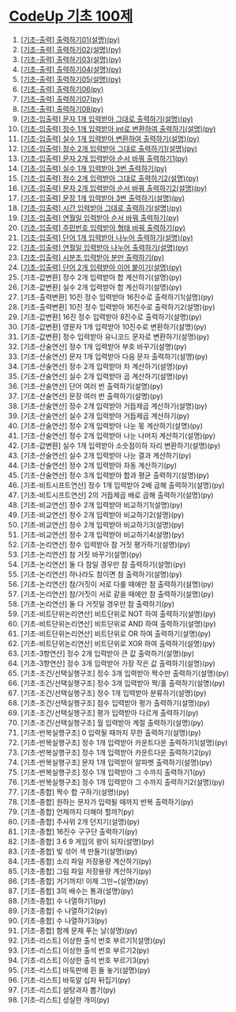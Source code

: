 # [CodeUp 기초 100제](https://codeup.kr/problemset.php?page=21)

01. [[기초-출력] 출력하기01(설명)(py)](https://github.com/hrjin0308/PythonStudy/blob/master/Basic100/Basic01.ipynb)
02. [[기초-출력] 출력하기02(설명)(py)](https://github.com/hrjin0308/PythonStudy/blob/master/Basic100/Basic02.ipynb)
03. [[기초-출력] 출력하기03(설명)(py)](https://github.com/hrjin0308/PythonStudy/blob/master/Basic100/Basic03.ipynb)
04. [[기초-출력] 출력하기04(설명)(py)](https://github.com/hrjin0308/PythonStudy/blob/master/Basic100/Basic04.ipynb)
05. [[기초-출력] 출력하기05(설명)(py)](https://github.com/hrjin0308/PythonStudy/blob/master/Basic100/Basic05.ipynb)
06. [[기초-출력] 출력하기06(py)](https://github.com/hrjin0308/PythonStudy/blob/master/Basic100/Basic06.ipynb)
07. [[기초-출력] 출력하기07(py)](https://github.com/hrjin0308/PythonStudy/blob/master/Basic100/Basic07.ipynb)
08. [[기초-출력] 출력하기08(py)](https://github.com/hrjin0308/PythonStudy/blob/master/Basic100/Basic08.ipynb)
09. [[기초-입출력] 문자 1개 입력받아 그대로 출력하기(설명)(py)](https://github.com/hrjin0308/PythonStudy/blob/master/Basic100/Basic09.ipynb)
10. [[기초-입출력] 정수 1개 입력받아 int로 변환하여 출력하기(설명)(py)](https://github.com/hrjin0308/PythonStudy/blob/master/Basic100/Basic10.ipynb)
11. [[기초-입출력] 실수 1개 입력받아 변환하여 출력하기(설명)(py)](https://github.com/hrjin0308/PythonStudy/blob/master/Basic100/Basic11.ipynb)
12. [[기초-입출력] 정수 2개 입력받아 그대로 출력하기1(설명)(py)](https://github.com/hrjin0308/PythonStudy/blob/master/Basic100/Basic12.ipynb)
13. [[기초-입출력] 문자 2개 입력받아 순서 바꿔 출력하기1(py)](https://github.com/hrjin0308/PythonStudy/blob/master/Basic100/Basic13.ipynb)
14. [[기초-입출력] 실수 1개 입력받아 3번 출력하기(py)](https://github.com/hrjin0308/PythonStudy/blob/master/Basic100/Basic14.ipynb)
15. [[기초-입출력] 정수 2개 입력받아 그대로 출력하기2(설명)(py)](https://github.com/hrjin0308/PythonStudy/blob/master/Basic100/Basic15.ipynb)
16. [[기초-입출력] 문자 2개 입력받아 순서 바꿔 출력하기2(설명)(py)](https://github.com/hrjin0308/PythonStudy/blob/master/Basic100/Basic16.ipynb)
17. [[기초-입출력] 문장 1개 입력받아 3번 출력하기(설명)(py)](https://github.com/hrjin0308/PythonStudy/blob/master/Basic100/Basic17.ipynb)
18. [[기초-입출력] 시간 입력받아 그대로 출력하기(설명)(py)](https://github.com/hrjin0308/PythonStudy/blob/master/Basic100/Basic18.ipynb)
19. [[기초-입출력] 연월일 입력받아 순서 바꿔 출력하기(py)](https://github.com/hrjin0308/PythonStudy/blob/master/Basic100/Basic19.ipynb)
20. [[기초-입출력] 주민번호 입력받아 형태 바꿔 출력하기(py)](https://github.com/hrjin0308/PythonStudy/blob/master/Basic100/Basic20.ipynb)
21. [[기초-입출력] 단어 1개 입력받아 나누어 출력하기(설명)(py)](https://github.com/hrjin0308/PythonStudy/blob/master/Basic100/Basic21.ipynb)
22. [[기초-입출력] 연월일 입력받아 나누어 출력하기(설명)(py)](https://github.com/hrjin0308/PythonStudy/blob/master/Basic100/Basic22.ipynb)
23. [[기초-입출력] 시분초 입력받아 분만 출력하기(py)](https://github.com/hrjin0308/PythonStudy/blob/master/Basic100/Basic23.ipynb)
24. [[기초-입출력] 단어 2개 입력받아 이어 붙이기(설명)(py)](https://github.com/hrjin0308/PythonStudy/blob/master/Basic100/Basic24.ipynb)
25. [기초-값변환] 정수 2개 입력받아 합 계산하기(설명)(py)
26. [기초-값변환] 실수 2개 입력받아 합 계산하기(설명)(py)
27. [기초-출력변환] 10진 정수 입력받아 16진수로 출력하기1(설명)(py)
28. [기초-출력변환] 10진 정수 입력받아 16진수로 출력하기2(설명)(py)
29. [기초-값변환] 16진 정수 입력받아 8진수로 출력하기(설명)(py)
30. [기초-값변환] 영문자 1개 입력받아 10진수로 변환하기(설명)(py)
31. [기초-값변환] 정수 입력받아 유니코드 문자로 변환하기(설명)(py)
32. [기초-산술연산] 정수 1개 입력받아 부호 바꾸기(설명)(py)
33. [기초-산술연산] 문자 1개 입력받아 다음 문자 출력하기(설명)(py)
34. [기초-산술연산] 정수 2개 입력받아 차 계산하기(설명)(py)
35. [기초-산술연산] 실수 2개 입력받아 곱 계산하기(설명)(py)
36. [기초-산술연산] 단어 여러 번 출력하기(설명)(py)
37. [기초-산술연산] 문장 여러 번 출력하기(설명)(py)
38. [기초-산술연산] 정수 2개 입력받아 거듭제곱 계산하기(설명)(py)
39. [기초-산술연산] 실수 2개 입력받아 거듭제곱 계산하기(py)
40. [기초-산술연산] 정수 2개 입력받아 나눈 몫 계산하기(설명)(py)
41. [기초-산술연산] 정수 2개 입력받아 나눈 나머지 계산하기(설명)(py)
42. [기초-값변환] 실수 1개 입력받아 소숫점이하 자리 변환하기(설명)(py)
43. [기초-산술연산] 실수 2개 입력받아 나눈 결과 계산하기(py)
44. [기초-산술연산] 정수 2개 입력받아 자동 계산하기(py)
45. [기초-산술연산] 정수 3개 입력받아 합과 평균 출력하기(설명)(py)
46. [기초-비트시프트연산] 정수 1개 입력받아 2배 곱해 출력하기(설명)(py)
47. [기초-비트시프트연산] 2의 거듭제곱 배로 곱해 출력하기(설명)(py)
48. [기초-비교연산] 정수 2개 입력받아 비교하기1(설명)(py)
49. [기초-비교연산] 정수 2개 입력받아 비교하기2(설명)(py)
50. [기초-비교연산] 정수 2개 입력받아 비교하기3(설명)(py)
51. [기초-비교연산] 정수 2개 입력받아 비교하기4(설명)(py)
52. [기초-논리연산] 정수 입력받아 참 거짓 평가하기(설명)(py)
53. [기초-논리연산] 참 거짓 바꾸기(설명)(py)
54. [기초-논리연산] 둘 다 참일 경우만 참 출력하기(설명)(py)
55. [기초-논리연산] 하나라도 참이면 참 출력하기(설명)(py)
56. [기초-논리연산] 참/거짓이 서로 다를 때에만 참 출력하기(설명)(py)
57. [기초-논리연산] 참/거짓이 서로 같을 때에만 참 출력하기(설명)(py)
58. [기초-논리연산] 둘 다 거짓일 경우만 참 출력하기(py)
59. [기초-비트단위논리연산] 비트단위로 NOT 하여 출력하기(설명)(py)
60. [기초-비트단위논리연산] 비트단위로 AND 하여 출력하기(설명)(py)
61. [기초-비트단위논리연산] 비트단위로 OR 하여 출력하기(설명)(py)
62. [기초-비트단위논리연산] 비트단위로 XOR 하여 출력하기(설명)(py)
63. [기초-3항연산] 정수 2개 입력받아 큰 값 출력하기(설명)(py)
64. [기초-3항연산] 정수 3개 입력받아 가장 작은 값 출력하기(설명)(py)
65. [기초-조건/선택실행구조] 정수 3개 입력받아 짝수만 출력하기(설명)(py)
66. [기초-조건/선택실행구조] 정수 3개 입력받아 짝/홀 출력하기(설명)(py)
67. [기초-조건/선택실행구조] 정수 1개 입력받아 분류하기(설명)(py)
68. [기초-조건/선택실행구조] 점수 입력받아 평가 출력하기(설명)(py)
69. [기초-조건/선택실행구조] 평가 입력받아 다르게 출력하기(py)
70. [기초-조건/선택실행구조] 월 입력받아 계절 출력하기(설명)(py)
71. [기초-반복실행구조] 0 입력될 때까지 무한 출력하기(설명)(py)
72. [기초-반복실행구조] 정수 1개 입력받아 카운트다운 출력하기1(설명)(py)
73. [기초-반복실행구조] 정수 1개 입력받아 카운트다운 출력하기2(py)
74. [기초-반복실행구조] 문자 1개 입력받아 알파벳 출력하기(설명)(py)
75. [기초-반복실행구조] 정수 1개 입력받아 그 수까지 출력하기1(py)
76. [기초-반복실행구조] 정수 1개 입력받아 그 수까지 출력하기2(설명)(py)
77. [기초-종합] 짝수 합 구하기(설명)(py)
78. [기초-종합] 원하는 문자가 입력될 때까지 반복 출력하기(py)
79. [기초-종합] 언제까지 더해야 할까?(py)
80. [기초-종합] 주사위 2개 던지기(설명)(py)
81. [기초-종합] 16진수 구구단 출력하기(py)
82. [기초-종합] 3 6 9 게임의 왕이 되자(설명)(py)
83. [기초-종합] 빛 섞어 색 만들기(설명)(py)
84. [기초-종합] 소리 파일 저장용량 계산하기(py)
85. [기초-종합] 그림 파일 저장용량 계산하기(py)
86. [기초-종합] 거기까지! 이제 그만~(설명)(py)
87. [기초-종합] 3의 배수는 통과(설명)(py)
88. [기초-종합] 수 나열하기1(py)
89. [기초-종합] 수 나열하기2(py)
90. [기초-종합] 수 나열하기3(py)
91. [기초-종합] 함께 문제 푸는 날(설명)(py)
92. [기초-리스트] 이상한 출석 번호 부르기1(설명)(py)
93. [기초-리스트] 이상한 출석 번호 부르기2(py)
94. [기초-리스트] 이상한 출석 번호 부르기3(py)
95. [기초-리스트] 바둑판에 흰 돌 놓기(설명)(py)
96. [기초-리스트] 바둑알 십자 뒤집기(py)
97. [기초-리스트] 설탕과자 뽑기(py)
98. [기초-리스트] 성실한 개미(py)